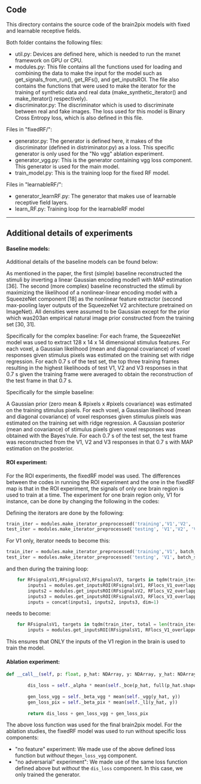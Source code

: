 ## Code

This directory contains the source code of the brain2pix models with fixed and learnable receptive fields.

Both folder contains the following files: 
- util.py: Devices are defined here, which is needed to run the mxnet framework on GPU or CPU.
- modules.py: This file contains all the functions used for loading and combining the data to make the input for the model such as get_signals_from_run(), get_RFs(), and get_inputsROI.  The file also contains the functions that were used to make the iterator for the training of synthetic data and real data (make_synthetic_iterator() and make_iterator() respectively).
- discriminator.py: The discriminator which is used to discriminate between real and fake images. The loss used for this model is Binary Cross Entropy loss, which is also defined in this file.

Files in "fixedRF/":
- generator.py: The generator is defined here, it makes of the discriminator (defined in distriminator.py) as a loss. This specific generator is only used for the "No vgg" ablation experiment.
- generator_vgg.py: This is the generator containing vgg loss component. This generator is used for the main model.
- train_model.py: This is the training loop for the fixed RF model.

Files in "learnableRF/":
- generator_learnRF.py: The generator that makes use of learnable receptive field layers.
- learn_RF.py: Training loop for the learnableRF model

---

## Additional details of experiments

#### Baseline models:
Additional details of the baseline models can be found below:

As mentioned in the paper, the first (simple) baseline reconstructed the stimuli by inverting a linear Gaussian encoding model1 with MAP estimation [36]. The second (more complex) baseline reconstructed the stimuli by maximizing the likelihood of a nonlinear-linear encoding model with a SqueezeNet component [18] as the nonlinear feature extractor (second max-pooling layer outputs of the SqueezeNet V2 architecture pretrained on ImageNet). All densities were assumed to be Gaussian except for the prior which was203an empirical natural image prior constructed from the training set [30, 31].

Specifically for the complex baseline:
For each frame, the SqueezeNet model was used to extract 128 x 14 x 14 dimensional stimulus features. 
For each voxel, a Gaussian likelihood (mean and diagonal covariance) of voxel responses given stimulus pixels was estimated on the training set with ridge regression. 
For each 0.7 s of the test set, the top three training frames resulting in the highest likelihoods of test V1, V2 and V3 responses in that 0.7 s given the training frame were averaged to obtain the reconstruction of the test frame in that 0.7 s.

Specifically for the simple baseline:

A Gaussian prior (zero mean & #pixels x #pixels covariance) was estimated on the training stimulus pixels.
For each voxel, a Gaussian likelihood (mean and diagonal covariance) of voxel responses given stimulus pixels was estimated on the training set with ridge regression.
A Gaussian posterior (mean and covariance) of stimulus pixels given voxel responses was obtained with the Bayes'rule. For each 0.7 s of the test set, the test frame was reconstructed from the V1, V2 and V3 responses in that 0.7 s with MAP estimation on the posterior.

#### ROI experiment:
For the ROI experiments, the fixedRF model was used. The differences between the codes in running the ROI experiment and the one in the fixedRF map is that in the ROI experiment, the signals of only one brain region is used to train at a time. The experiment for one brain region only, V1 for instance, can be done by changing the following in the codes:


Defining the iterators are done by the following:
``` python
train_iter = modules.make_iterator_preprocessed('training','V1','V2', 'V3', batch_size=batch_size, shuffle=True)
test_iter = modules.make_iterator_preprocessed('testing', 'V1','V2', 'V3', batch_size=batch_size, shuffle=True)
```
For V1 only, iterator needs to become this:
``` python
train_iter = modules.make_iterator_preprocessed('training','V1', batch_size=batch_size, shuffle=True)
test_iter = modules.make_iterator_preprocessed('testing', 'V1', batch_size=batch_size, shuffle=True)
```




and then during the training loop:

``` python
    for RFsignalsV1,RFsignalsV2,RFsignalsV3, targets in tqdm(train_iter, total = len(train_iter)):
        inputs1 = modules.get_inputsROI(RFsignalsV1, RFlocs_V1_overlapped_avg, context)
        inputs2 = modules.get_inputsROI(RFsignalsV2, RFlocs_V2_overlapped_avg, context)
        inputs3 = modules.get_inputsROI(RFsignalsV3, RFlocs_V3_overlapped_avg, context)
        inputs = concat(inputs1, inputs2, inputs3, dim=1)
```

needs to become:

``` python
    for RFsignalsV1, targets in tqdm(train_iter, total = len(train_iter)):
        inputs = modules.get_inputsROI(RFsignalsV1, RFlocs_V1_overlapped_avg, context)
```

This ensures that ONLY the inputs of the V1 region in the brain is used to train the model.


#### Ablation experiment:

``` python    
def __call__(self, p: float, p_hat: NDArray, y: NDArray, y_hat: NDArray) -> NDArray:
        
        dis_loss = self._alpha * mean(self._bce(p_hat, full(p_hat.shape, p))) 
        
        gen_loss_vgg = self._beta_vgg * mean(self._vgg(y_hat, y))
        gen_loss_pix = self._beta_pix * mean(self._l1(y_hat, y))
        
        return dis_loss + gen_loss_vgg + gen_loss_pix
```
        

The above loss function was used for the final brain2pix model. For the ablation studies, the fixedRF model was used to run without specific loss components:

- "no feature" experiment: We made use of the above defined loss function but <i>without</i> the`gen_loss_vgg` component.
- "no adversarial" experiment": We made use of the same loss function defined above but <i>without</i> the `dis_loss` component. In this case, we only trained the generator.
